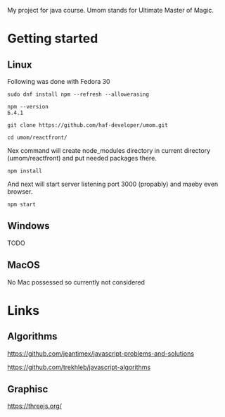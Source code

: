 My project for java course. Umom stands for Ultimate Master of Magic.

# Getting started
## Linux
Following was done with Fedora 30
```
sudo dnf install npm --refresh --allowerasing

npm --version
6.4.1

git clone https://github.com/haf-developer/umom.git

cd umom/reactfront/
```
Nex command will create node_modules directory in current directory (umom/reactfront) and put needed packages there.
```
npm install
```
And next will start server listening port 3000 (propably) and maeby even browser.
```
npm start
```
## Windows
TODO
## MacOS
No Mac possessed so currently not considered

# Links
## Algorithms
https://github.com/jeantimex/javascript-problems-and-solutions

https://github.com/trekhleb/javascript-algorithms

## Graphisc

https://threejs.org/